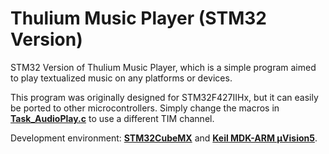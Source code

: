 # Thulium Music Player (STM32 Version)

STM32 Version of Thulium Music Player, which is a simple program aimed to play textualized music on any platforms or devices.

This program was originally designed for STM32F427IIHx, but it can easily be ported to other microcontrollers. Simply change the macros in **[Task_AudioPlay.c](https://github.com/obstudio/ThuliumMusic-STM32/blob/master/Task/Src/Task_AudioPlay.c)** to use a different TIM channel.

Development environment: **[STM32CubeMX](http://www.st.com/en/development-tools/stm32cubemx.html)** and **[Keil MDK-ARM µVision5](http://www2.keil.com/mdk5/uvision/)**.
